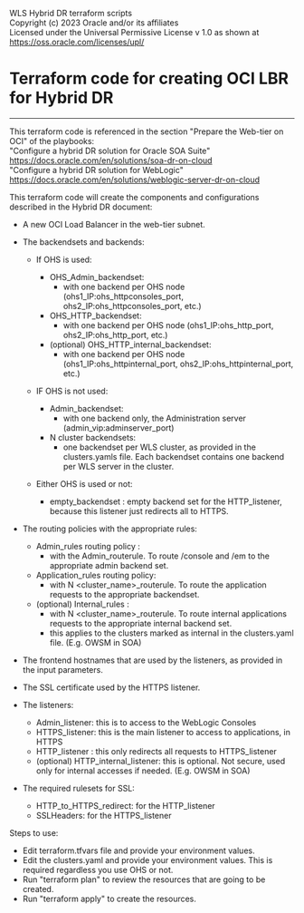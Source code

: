 WLS Hybrid DR terraform scripts  
Copyright (c) 2023 Oracle and/or its affiliates  
Licensed under the Universal Permissive License v 1.0 as shown at https://oss.oracle.com/licenses/upl/  

# Terraform code for creating OCI LBR for Hybrid DR
---------------------------------------------------------------
This terraform code is referenced in the section "Prepare the Web-tier on OCI" of the playbooks:  
"Configure a hybrid DR solution for Oracle SOA Suite" https://docs.oracle.com/en/solutions/soa-dr-on-cloud  
"Configure a hybrid DR solution for WebLogic" https://docs.oracle.com/en/solutions/weblogic-server-dr-on-cloud  
 
This terraform code will create the components and configurations described in the  Hybrid DR document:
- A new OCI Load Balancer in the web-tier subnet. 
- The backendsets and backends:
	- If OHS is used:
		- OHS_Admin_backendset: 
			- with one backend per OHS node (ohs1_IP:ohs_httpconsoles_port, ohs2_IP:ohs_httpconsoles_port, etc.)
		- OHS_HTTP_backendset:  
			- with one backend per OHS node (ohs1_IP:ohs_http_port, ohs2_IP:ohs_http_port, etc.)
		- (optional) OHS_HTTP_internal_backendset: 
			- with one backend per OHS node (ohs1_IP:ohs_httpinternal_port, ohs2_IP:ohs_httpinternal_port, etc.)

	- IF OHS is not used:
		- Admin_backendset: 
			- with one backend only, the Administration server (admin_vip:adminserver_port)
		- N cluster backendsets: 
			- one backendset per WLS cluster, as provided in the clusters.yamls file. Each backendset contains one backend per WLS server in the cluster.

	- Either OHS is used or not:
		- empty_backendset : empty backend set for the  HTTP_listener, because this listener just redirects all to HTTPS.

- The routing policies with the appropriate rules: 
	- Admin_rules routing policy : 
		- with the Admin_routerule. To route /console and /em to the appropriate admin backend set.
	- Application_rules routing policy: 
		- with N <cluster_name>_routerule. To route the application requests to the appropriate backendset.
	- (optional) Internal_rules : 
		- with N <cluster_name>_routerule. To route internal applications requests to the appropriate internal backend set. 
		- this applies to the clusters marked as internal in the clusters.yaml file. (E.g. OWSM in SOA)

- The frontend hostnames that are used by the listeners, as provided in the input parameters. 

- The SSL certificate used by the HTTPS listener.

- The listeners: 
	- Admin_listener:     this is to access to the WebLogic Consoles
	- HTTPS_listener:     this is the main listener to access to applications, in HTTPS
	- HTTP_listener :     this only redirects all requests to HTTPS_listener
	- (optional) HTTP_internal_listener:    this is optional. Not secure, used only for internal accesses if needed. (E.g. OWSM in SOA)

- The required rulesets for SSL: 
	- HTTP_to_HTTPS_redirect:    for the HTTP_listener 
	- SSLHeaders:     for the HTTPS_listener 

 

Steps to use: 
- Edit terraform.tfvars file and provide your environment values.
- Edit the clusters.yaml and provide your environment values. This is required regardless you use OHS or not.
- Run "terraform plan" to review the resources that are going to be created. 
- Run "terraform apply" to create the resources. 
